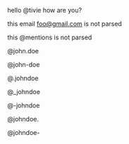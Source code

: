hello @tivie how are you?

this email foo@gmail.com is not parsed

this \@mentions is not parsed

@john.doe

@john-doe

@.johndoe

@_johndoe

@-johndoe

@johndoe.

@johndoe-
